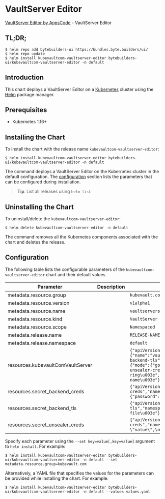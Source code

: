 # VaultServer Editor

[VaultServer Editor by AppsCode](https://byte.builders) - VaultServer Editor

## TL;DR;

```console
$ helm repo add bytebuilders-ui https://bundles.byte.builders/ui/
$ helm repo update
$ helm install kubevaultcom-vaultserver-editor bytebuilders-ui/kubevaultcom-vaultserver-editor -n default
```

## Introduction

This chart deploys a VaultServer Editor on a [Kubernetes](http://kubernetes.io) cluster using the [Helm](https://helm.sh) package manager.

## Prerequisites

- Kubernetes 1.16+

## Installing the Chart

To install the chart with the release name `kubevaultcom-vaultserver-editor`:

```console
$ helm install kubevaultcom-vaultserver-editor bytebuilders-ui/kubevaultcom-vaultserver-editor -n default
```

The command deploys a VaultServer Editor on the Kubernetes cluster in the default configuration. The [configuration](#configuration) section lists the parameters that can be configured during installation.

> **Tip**: List all releases using `helm list`

## Uninstalling the Chart

To uninstall/delete the `kubevaultcom-vaultserver-editor`:

```console
$ helm delete kubevaultcom-vaultserver-editor -n default
```

The command removes all the Kubernetes components associated with the chart and deletes the release.

## Configuration

The following table lists the configurable parameters of the `kubevaultcom-vaultserver-editor` chart and their default values.

|             Parameter             | Description |                                                                                                                                                                                                                                                                                    Default                                                                                                                                                                                                                                                                                    |
|-----------------------------------|-------------|-------------------------------------------------------------------------------------------------------------------------------------------------------------------------------------------------------------------------------------------------------------------------------------------------------------------------------------------------------------------------------------------------------------------------------------------------------------------------------------------------------------------------------------------------------------------------------|
| metadata.resource.group           |             | `kubevault.com`                                                                                                                                                                                                                                                                                                                                                                                                                                                                                                                                                               |
| metadata.resource.version         |             | `v1alpha1`                                                                                                                                                                                                                                                                                                                                                                                                                                                                                                                                                                    |
| metadata.resource.name            |             | `vaultservers`                                                                                                                                                                                                                                                                                                                                                                                                                                                                                                                                                                |
| metadata.resource.kind            |             | `VaultServer`                                                                                                                                                                                                                                                                                                                                                                                                                                                                                                                                                                 |
| metadata.resource.scope           |             | `Namespaced`                                                                                                                                                                                                                                                                                                                                                                                                                                                                                                                                                                  |
| metadata.release.name             |             | `RELEASE-NAME`                                                                                                                                                                                                                                                                                                                                                                                                                                                                                                                                                                |
| metadata.release.namespace        |             | `default`                                                                                                                                                                                                                                                                                                                                                                                                                                                                                                                                                                     |
| resources.kubevaultComVaultServer |             | `{"apiVersion":"kubevault.com/v1alpha1","kind":"VaultServer","metadata":{"name":"vault","namespace":"demo"},"spec":{"backend":{"mysql":{"tlsCASecret":"vault-backend-tls","userCredentialSecret":"vault-backend-creds"}},"replicas":1,"unsealer":{"mode":{"googleKmsGcs":{"bucket":"\u003cbucket-name\u003e","credentialSecret":"vault-unsealer-creds","kmsCryptoKey":"\u003ckms-key\u003e","kmsKeyRing":"\u003ckms-ring\u003e","kmsLocation":"\u003ckms-location\u003e","kmsProject":"\u003cproject-name\u003e"}},"secretShares":5,"secretThreshold":3},"version":"1.8.2"}}` |
| resources.secret_backend_creds    |             | `{"apiVersion":"v1","kind":"Secret","metadata":{"name":"vault-backend-creds","namespace":"demo"},"stringData":{"password":"\u003cpassword\u003e","username":"\u003cusername\u003e"},"type":"Opaque"}`                                                                                                                                                                                                                                                                                                                                                                         |
| resources.secret_backend_tls      |             | `{"apiVersion":"v1","kind":"Secret","metadata":{"name":"vault-backend-tls","namespace":"demo"},"stringData":{"tls_ca_file":"\u003ctls-ca-file\u003e"},"type":"Opaque"}`                                                                                                                                                                                                                                                                                                                                                                                                       |
| resources.secret_unsealer_creds   |             | `{"apiVersion":"v1","kind":"Secret","metadata":{"name":"vault-unsealer-creds","namespace":"demo"},"stringData":{"sa.json":"{\n  \"key\": \"value\",\n}"},"type":"Opaque"}`                                                                                                                                                                                                                                                                                                                                                                                                    |


Specify each parameter using the `--set key=value[,key=value]` argument to `helm install`. For example:

```console
$ helm install kubevaultcom-vaultserver-editor bytebuilders-ui/kubevaultcom-vaultserver-editor -n default --set metadata.resource.group=kubevault.com
```

Alternatively, a YAML file that specifies the values for the parameters can be provided while
installing the chart. For example:

```console
$ helm install kubevaultcom-vaultserver-editor bytebuilders-ui/kubevaultcom-vaultserver-editor -n default --values values.yaml
```
